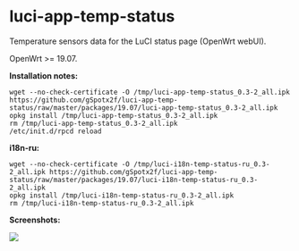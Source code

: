 # luci-app-temp-status
Temperature sensors data for the LuCI status page (OpenWrt webUI).

OpenWrt >= 19.07.

**Installation notes:**

    wget --no-check-certificate -O /tmp/luci-app-temp-status_0.3-2_all.ipk https://github.com/gSpotx2f/luci-app-temp-status/raw/master/packages/19.07/luci-app-temp-status_0.3-2_all.ipk
    opkg install /tmp/luci-app-temp-status_0.3-2_all.ipk
    rm /tmp/luci-app-temp-status_0.3-2_all.ipk
    /etc/init.d/rpcd reload

**i18n-ru:**

    wget --no-check-certificate -O /tmp/luci-i18n-temp-status-ru_0.3-2_all.ipk https://github.com/gSpotx2f/luci-app-temp-status/raw/master/packages/19.07/luci-i18n-temp-status-ru_0.3-2_all.ipk
    opkg install /tmp/luci-i18n-temp-status-ru_0.3-2_all.ipk
    rm /tmp/luci-i18n-temp-status-ru_0.3-2_all.ipk

**Screenshots:**

![](https://github.com/gSpotx2f/luci-app-temp-status/blob/master/screenshots/01.jpg)
